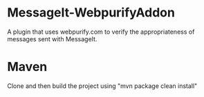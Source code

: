 # MessageIt-WebpurifyAddon
A plugin that uses webpurify.com to verify the appropriateness of messages sent with MessageIt.

# Maven
Clone and then build the project using "mvn package clean install"
